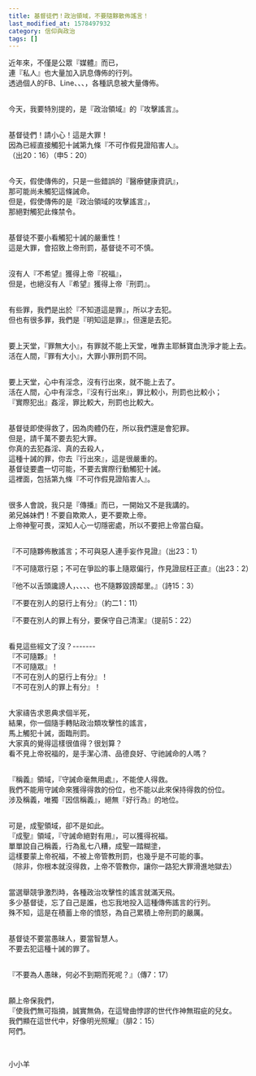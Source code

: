 ```yaml
---
title: 基督徒們！政治領域，不要隨夥散佈謠言！
last_modified_at: 1578497932
category: 信仰與政治
tags: []
---
```


<p>近年來，不僅是公眾『媒體』而已，<br/>
連『私人』也大量加入訊息傳佈的行列。<br/>
透過個人的FB、Line、、、，各種訊息被大量傳佈。</p>
<p><br/>
今天，我要特別提的，是『政治領域』的『攻擊謠言』。</p>
<p><br/>
基督徒們！請小心！這是大罪！<br/>
因為已經直接觸犯十誡第九條『不可作假見證陷害人』。<br/>
（出20：16）（申5：20）</p>
<p><br/>
今天，假使傳佈的，只是一些錯誤的『醫療健康資訊』，<br/>
那可能尚未觸犯這條誡命。<br/>
但是，假使傳佈的是『政治領域的攻擊謠言』，<br/>
那絕對觸犯此條禁令。</p>
<p><br/>
基督徒不要小看觸犯十誡的嚴重性！<br/>
這是大罪，會招致上帝刑罰，基督徒不可不慎。</p>
<p><br/>
沒有人『不希望』獲得上帝『祝福』，<br/>
但是，也絕沒有人『希望』獲得上帝『刑罰』。</p>
<p><br/>
有些罪，我們是出於『不知道這是罪』，所以才去犯。<br/>
但也有很多罪，我們是『明知這是罪』，但還是去犯。</p>
<p><br/>
要上天堂，『罪無大小』，有罪就不能上天堂，唯靠主耶穌寶血洗淨才能上去。<br/>
活在人間，『罪有大小』，大罪小罪刑罰不同。</p>
<p><br/>
要上天堂，心中有淫念，沒有行出來，就不能上去了。<br/>
活在人間，心中有淫念，『沒有行出來』，罪比較小，刑罰也比較小；<br/>
『實際犯出』姦淫，罪比較大，刑罰也比較大。</p>
<p><br/>
基督徒即使得救了，因為肉體仍在，所以我們還是會犯罪。<br/>
但是，請千萬不要去犯大罪。<br/>
你真的去犯姦淫、真的去殺人，<br/>
這種十誡的罪，你去『行出來』，這是很嚴重的。<br/>
基督徒要盡一切可能，不要去實際行動觸犯十誡。<br/>
這裡面，包括第九條『不可作假見證陷害人』。</p>
<p><br/>
很多人會說，我只是『傳播』而已，一開始又不是我講的。<br/>
弟兄姊妹們！不要自欺欺人，更不要欺上帝。<br/>
上帝神聖可畏，深知人心一切隱密處，所以不要把上帝當白癡。</p>
<p><br/>
『不可隨夥佈散謠言；不可與惡人連手妄作見證』（出23：1）</p>
<p>『不可隨眾行惡；不可在爭訟的事上隨眾偏行，作見證屈枉正直』（出23：2）</p>
<p>『他不以舌頭讒謗人，、、、、也不隨夥毀謗鄰里。』（詩15：3）</p>
<p>『不要在別人的惡行上有分』（約二1：11）</p>
<p>『不要在別人的罪上有分，要保守自己清潔』（提前5：22）</p>
<p><br/>
看見這些經文了沒？-------<br/>
『不可隨夥』！<br/>
『不可隨眾』！<br/>
『不可在別人的惡行上有分』！<br/>
『不可在別人的罪上有分』！</p>
<p><br/>
大家禱告求恩典求個半死，<br/>
結果，你一個隨手轉貼政治類攻擊性的謠言，<br/>
馬上觸犯十誡，面臨刑罰。<br/>
大家真的覺得這樣很值得？很划算？<br/>
看不見上帝祝福的，是手潔心清、品德良好、守祂誡命的人嗎？</p>
<p><br/>
『稱義』領域，『守誡命毫無用處』，不能使人得救。<br/>
我們不能用守誡命來獲得得救的份位，也不能以此來保持得救的份位。<br/>
涉及稱義，唯獨『因信稱義』，絕無『好行為』的地位。</p>
<p><br/>
可是，成聖領域，卻不是如此。<br/>
『成聖』領域，『守誡命絕對有用』，可以獲得祝福。<br/>
單單說自己稱義，行為亂七八糟，成聖一踏糊塗，<br/>
這樣要蒙上帝祝福，不被上帝管教刑罰，也幾乎是不可能的事。<br/>
（除非，你根本就沒得救，上帝不管教你，讓你一路犯大罪滑進地獄去）</p>
<p><br/>
當選舉競爭激烈時，各種政治攻擊性的謠言就滿天飛。<br/>
多少基督徒，忘了自己是誰，也忘我地投入這種傳佈謠言的行列。<br/>
殊不知，這是在積蓄上帝的憤怒，為自己累積上帝刑罰的嚴厲。</p>
<p><br/>
基督徒不要當愚昧人，要當智慧人。<br/>
不要去犯這種十誡的罪了。</p>
<p><br/>
『不要為人愚昧，何必不到期而死呢？』（傳7：17）</p>
<p><br/>
願上帝保我們，<br/>
『使我們無可指摘，誠實無偽，在這彎曲悖謬的世代作神無瑕疵的兒女。<br/>
我們顯在這世代中，好像明光照耀』（腓2：15）<br/>
阿們。</p>
<p> </p>
<p>小小羊</p>
